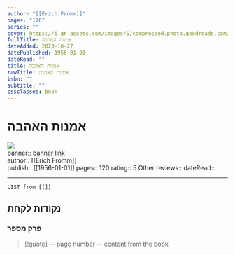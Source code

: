 ```yaml
---
author: "[[Erich Fromm]]"
pages: "120"
series: ""
cover: https://i.gr-assets.com/images/S/compressed.photo.goodreads.com/books/1475567421l/32447430.jpg
fullTitle: אמנות האהבה
dateAdded: 2023-10-27
datePublished: 1956-01-01
dateRead: ""
title: אמנות האהבה
rawTitle: אמנות האהבה
isbn: ""
subtitle: ""
cssclasses: book
---
```

# אמנות האהבה

![](https:&#x2F;&#x2F;i.gr-assets.com&#x2F;images&#x2F;S&#x2F;compressed.photo.goodreads.com&#x2F;books&#x2F;1475567421l&#x2F;32447430.jpg)  
banner:: [banner link](https:&#x2F;&#x2F;i.gr-assets.com&#x2F;images&#x2F;S&#x2F;compressed.photo.goodreads.com&#x2F;books&#x2F;1475567421l&#x2F;32447430.jpg)  
author:: [[Erich Fromm]]  
publish:: [[1956-01-01]]
pages:: 120
rating:: 5 
Other reviews:: 
dateRead:: 

<hr  style="clear:both"/>



```dataview
LIST from [[]]
```

## נקודות לקחת 

### פרק מספר
> [!quote] -- page number -- 
>  content from the book




```